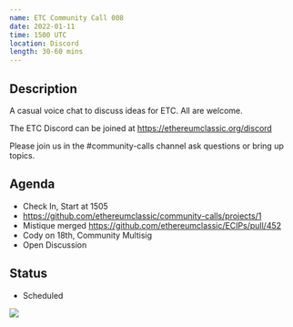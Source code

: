 ```yaml
---
name: ETC Community Call 008
date: 2022-01-11
time: 1500 UTC
location: Discord
length: 30-60 mins
---
```


## Description

A casual voice chat to discuss ideas for ETC. All are welcome.

The ETC Discord can be joined at https://ethereumclassic.org/discord

Please join us in the #community-calls channel ask questions or bring up topics.

## Agenda

- Check In, Start at 1505
- https://github.com/ethereumclassic/community-calls/projects/1
- Mistique merged https://github.com/ethereumclassic/ECIPs/pull/452
- Cody on 18th, Community Multisig
- Open Discussion

## Status

- Scheduled

![](https://raw.githubusercontent.com/ethereumclassic/community-calls/main/UTC.png)
